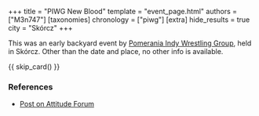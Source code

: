 +++
title = "PIWG New Blood"
template = "event_page.html"
authors = ["M3n747"]
[taxonomies]
chronology = ["piwg"]
[extra]
hide_results = true
city = "Skórcz"
+++

This was an early backyard event by [Pomerania Indy Wrestling Group](@/o/piwg.md), held in Skórcz. Other than the date and place, no other info is available.

{{ skip_card() }}

### References

* [Post on Attitude Forum](https://forum.wrestling.pl/topic/11301-piwg-new-blood-2008-08-06/)
